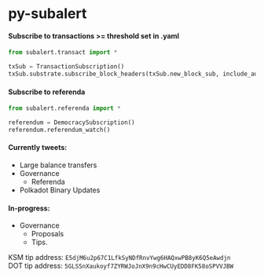 # py-subalert

#### Subscribe to transactions >= threshold set in .yaml
```python
from subalert.transact import *

txSub = TransactionSubscription()
txSub.substrate.subscribe_block_headers(txSub.new_block_sub, include_author=True)
```

#### Subscribe to referenda
```python 
from subalert.referenda import *

referendum = DemocracySubscription()
referendum.referendum_watch()
```

#### Currently tweets:  
- Large balance transfers
- Governance
    - Referenda
- Polkadot Binary Updates

#### In-progress:  
- Governance
    - Proposals
    - Tips.  



KSM tip address: `E5djM6u2p67C1LfkSyNDfRnvYwg6HAQxwPB8yK6Q5eAwdjn`  
DOT tip address: `5GLSSnXaukoyf7ZYRWJoJnX9n9cHwCUyEDD8FK58oSPVVJBW`